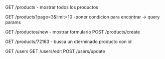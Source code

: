 GET /products - mostrar todos los productos

GET /products?page=3&limit=10 -poner condicion para encontrar -> query params

GET /productos/new - mostrar formulario
POST /products/create

GET /products/72163 - busca un dterminado producto con id

GET /users
GET /users/edit
POST /users/update
